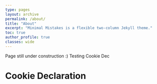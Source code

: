 ```yaml
---
type: pages
layout: archive
permalink: /about/
title: "About"
excerpt: "Minimal Mistakes is a flexible two-column Jekyll theme."
toc: true
author_profile: true
classes: wide
---
```


Page still under construction :) Testing Cookie Dec
<body>
  <h1>Cookie Declaration</h1>
<script id="CookieDeclaration" src="https://consent.cookiebot.com/5eb5ee69-30e0-4127-861e-329d31d5a60c/cd.js" type="text/javascript" async></script>
</body>
